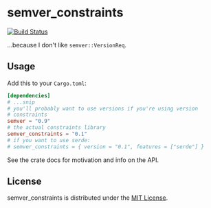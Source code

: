 # semver_constraints

[![Build Status](https://travis-ci.com/elba/semver-constraints.svg?branch=master)](https://travis-ci.com/elba/semver-constraints)

...because I don't like `semver::VersionReq`.

## Usage

Add this to your `Cargo.toml`:

``` toml
[dependencies]
# ...snip
# you'll probably want to use versions if you're using version
# constraints
semver = "0.9" 
# the actual constraints library
semver_constraints = "0.1"
# if you want to use serde:
# semver_constraints = { version = "0.1", features = ["serde"] }
```

See the crate docs for motivation and info on the API.

## License

semver_constraints is distributed under the [MIT License](./LICENSE).
